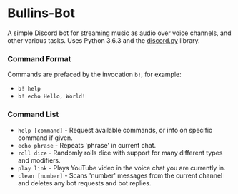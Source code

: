 # Bullins-Bot
A simple Discord bot for streaming music as audio over voice channels, and other various tasks. Uses Python 3.6.3 and the [discord.py](https://github.com/Rapptz/discord.py) library.

### Command Format

Commands are prefaced by the invocation `b!`, for example:

* `b! help`
* `b! echo Hello, World!`

### Command List

* `help [command]` - Request available commands, or info on specific command if given.
* `echo phrase` - Repeats 'phrase' in current chat.
* `roll dice` - Randomly rolls dice with support for many different types and modifiers.
* `play link` - Plays YouTube video in the voice chat you are currently in.
* `clean [number]` - Scans 'number' messages from the current channel and deletes any bot requests and bot replies.
